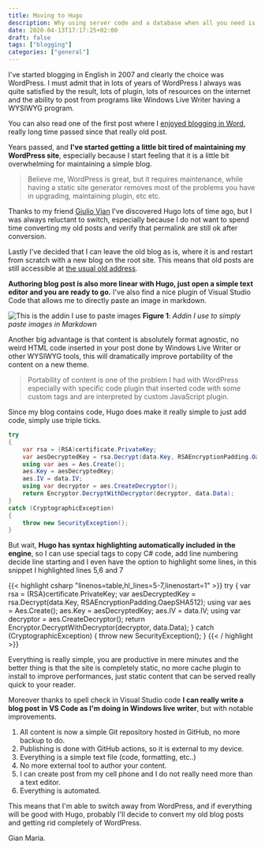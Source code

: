 ```yaml
---
title: Moving to Hugo
description: Why using server code and a database when all you need is a static code generator?
date: 2020-04-13T17:17:25+02:00
draft: false
tags: ["blogging"]
categories: ["general"]
---
```


I've started blogging in English in 2007 and clearly the choice was WordPress. I must admit that in lots of years of WordPress I always was quite satisfied by the result, lots of plugin, lots of resources on the internet and the ability to post from programs like Windows Live Writer having a WYSIWYG program.

You can also read one of the first post where I [enjoyed blogging in Word](http://www.codewrecks.com/blog/index.php/2007/05/03/the-advantage-of-word2007-blogging/), really long time passed since that really old post.

Years passed, and **I've started getting a little bit tired of maintaining my WordPress site**, especially because I start feeling that it is a little bit overwhelming for maintaining a simple blog.

> Believe me, WordPress is great, but it requires maintenance, while having a static site generator removes most of the problems you have in upgrading, maintaining plugin, etc etc.

Thanks to my friend [Giulio Vian](http://blog.casavian.eu/) I've discovered Hugo lots of time ago, but I was always reluctant to switch, especially because I do not want to spend time converting my old posts and verify that permalink are still ok after conversion.

Lastly I've decided that I can leave the old blog as is, where it is and restart from scratch with a new blog on the root site. This means that old posts are still accessible at [the usual old address](http://www.codewrecks.com/blog).

**Authoring blog post is also more linear with Hugo, just open a simple text editor and you are ready to go.** I've also find a nice plugin of Visual Studio Code that allows me to directly paste an image in markdown.

![This is the addin I use to paste images](../images/AddinPastImages.png)
**Figure 1**: *Addin I use to simply paste images in Markdown*

Another big advantage is that content is absolutely format agnostic, no weird HTML code inserted in your post done by Windows Live Writer or other WYSIWYG tools, this will dramatically improve portability of the content on a new theme.

> Portability of content is one of the problem I had with WordPress especially with specific code plugin that inserted code with some custom tags and are interpreted by custom JavaScript plugin.

Since my blog contains code, Hugo does make it really simple to just add code, simply use triple ticks.

```csharp
try
{
    var rsa = (RSA)certificate.PrivateKey;
    var aesDecryptedKey = rsa.Decrypt(data.Key, RSAEncryptionPadding.OaepSHA512);
    using var aes = Aes.Create();
    aes.Key = aesDecryptedKey;
    aes.IV = data.IV;
    using var decryptor = aes.CreateDecryptor();
    return Encryptor.DecryptWithDecryptor(decryptor, data.Data);
}
catch (CryptographicException)
{
    throw new SecurityException();
}
```

But wait, **Hugo has syntax highlighting automatically included in the engine**, so I can use special tags to copy C# code, add line numbering decide line starting and I even have the option to highlight some lines, in this snippet I highlighted lines 5,6 and 7

{{< highlight csharp "linenos=table,hl_lines=5-7,linenostart=1" >}}
try
{
    var rsa = (RSA)certificate.PrivateKey;
    var aesDecryptedKey = rsa.Decrypt(data.Key, RSAEncryptionPadding.OaepSHA512);
    using var aes = Aes.Create();
    aes.Key = aesDecryptedKey;
    aes.IV = data.IV;
    using var decryptor = aes.CreateDecryptor();
    return Encryptor.DecryptWithDecryptor(decryptor, data.Data);
}
catch (CryptographicException)
{
    throw new SecurityException();
}
{{< / highlight >}}

Everything is really simple, you are productive in mere minutes and the better thing is that the site is completely static, no more cache plugin to install to improve performances, just static content that can be served really quick to your reader.

Moreover thanks to spell check in Visual Studio code **I can really write a blog post in VS Code as I'm doing in Windows live writer**, but with notable improvements.

1. All content is now a simple Git repository hosted in GitHub, no more backup to do.
1. Publishing is done with GitHub actions, so it is external to my device.
1. Everything is a simple text file (code, formatting, etc..)
1. No more external tool to author your content.
1. I can create post from my cell phone and I do not really need more than a text editor.
1. Everything is automated.

This means that I'm able to switch away from WordPress, and if everything will be good with Hugo, probably I'll decide to convert my old blog posts and getting rid completely of WordPress.

Gian Maria.
